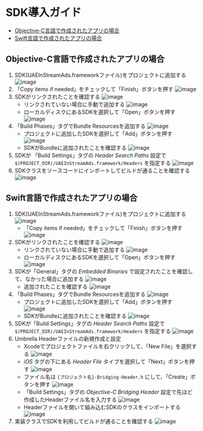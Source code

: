
# SDK導入ガイド

- [Objective-C言語で作成されたアプリの場合](#objective-c言語で作成されたアプリの場合)
- [Swift言語で作成されたアプリの場合](#swift言語で作成されたアプリの場合)


## Objective-C言語で作成されたアプリの場合

1. SDK(UAEInStreamAds.frameworkファイル)をプロジェクトに追加する
![image](https://github.com/inexcii/PracticeReadme/blob/master/ReadmeImages/objc/add_drag_and_drop.png)
1. 「Copy items if needed」をチェックして「Finish」ボタンを押す
![image](https://github.com/inexcii/PracticeReadme/blob/master/ReadmeImages/objc/add_options.png)
1. SDKがリンクされたことを確認する
![image](https://github.com/inexcii/PracticeReadme/blob/master/ReadmeImages/objc/link_confirm.png)
	- リンクされていない場合に手動で追加する
	![image](https://github.com/inexcii/PracticeReadme/blob/master/ReadmeImages/objc/link_no_sdk_add.png)
	- ローカルディスクにあるSDKを選択して「Open」ボタンを押す
	![image](https://github.com/inexcii/PracticeReadme/blob/master/ReadmeImages/objc/link_no_sdk_confirm.png)
1. 「Build Phases」タグでBundle Resourcesを追加する
![image](https://github.com/inexcii/PracticeReadme/blob/master/ReadmeImages/objc/bundle_add.png)
	- プロジェクトに追加したSDKを選択して「Add」ボタンを押す　　　　　　　　　　　　　
	![image](https://github.com/inexcii/PracticeReadme/blob/master/ReadmeImages/objc/bundle_choose.png)
	- SDKがBundleに追加されたことを確認する
	![image](https://github.com/inexcii/PracticeReadme/blob/master/ReadmeImages/objc/bundle_confirm.png)
1. SDKが 「Build Settings」タグの _Header Search Paths_ 設定で `$(PROJECT_DIR)/UAEInStreamAds.framework/Headers` を指定する
![image](https://github.com/inexcii/PracticeReadme/blob/master/ReadmeImages/objc/path_settings.png)
1. SDKクラスをソースコードにインポートしてビルドが通ることを確認する
![image](https://github.com/inexcii/PracticeReadme/blob/master/ReadmeImages/objc/class_import_success.png)


## Swift言語で作成されたアプリの場合

1. SDK(UAEInStreamAds.frameworkファイル)をプロジェクトに追加する
![image](https://github.com/inexcii/PracticeReadme/blob/master/ReadmeImages/swift/1_1_add_drag_and_drop.png)
	- 「Copy items if needed」をチェックして「Finish」ボタンを押す
	![image](https://github.com/inexcii/PracticeReadme/blob/master/ReadmeImages/swift/1_2_add_options.png)
1. SDKがリンクされたことを確認する
![image](https://github.com/inexcii/PracticeReadme/blob/master/ReadmeImages/swift/2_1_link_confirm.png)
	- リンクされていない場合に手動で追加する
	![image](https://github.com/inexcii/PracticeReadme/blob/master/ReadmeImages/swift/2_2_link_no_sdk_add.png)
	- ローカルディスクにあるSDKを選択して「Open」ボタンを押す
	![image](https://github.com/inexcii/PracticeReadme/blob/master/ReadmeImages/swift/2_3_link_no_sdk_confirm.png)
1. SDKが「General」タグの _Embedded Binaries_ で設定されたことを確認して、なかった場合に追加する
![image](https://github.com/inexcii/PracticeReadme/blob/master/ReadmeImages/swift/3_1_binaries_add.png)
	- 追加されたことを確認する
	![image](https://github.com/inexcii/PracticeReadme/blob/master/ReadmeImages/swift/3_2_binaries_confirm.png)
1. 「Build Phases」タグでBundle Resourcesを追加する
![image](https://github.com/inexcii/PracticeReadme/blob/master/ReadmeImages/swift/4_1_bundle_add.png)
	- プロジェクトに追加したSDKを選択して「Add」ボタンを押す　　　　　　　　　　　　　
	![image](https://github.com/inexcii/PracticeReadme/blob/master/ReadmeImages/swift/4_2_bundle_choose.png)
	- SDKがBundleに追加されたことを確認する
	![image](https://github.com/inexcii/PracticeReadme/blob/master/ReadmeImages/swift/4_3_bundle_confirm.png)
1. SDKが「Build Settings」タグの _Header Search Paths_ 設定で `$(PROJECT_DIR)/UAEInStreamAds.framework/Headers` を指定する
![image](https://github.com/inexcii/PracticeReadme/blob/master/ReadmeImages/swift/5_1_path_settings.png)
1. Umbrella Headerファイルの新規作成と設定
	- Xcodeでプロジェクトファイルを右クリックして、「New File」を選択する
	![image](https://github.com/inexcii/PracticeReadme/blob/master/ReadmeImages/swift/6_1_header_file_new.png)
	- _iOS_ タグの下にある _Header File_ タイプを選択して「Next」ボタンを押す
	![image](https://github.com/inexcii/PracticeReadme/blob/master/ReadmeImages/swift/6_2_header_file_choose.png)
	- ファイル名は `{プロジェクト名}-Bridging-Header.h` にして、「Create」ボタンを押す
	![image](https://github.com/inexcii/PracticeReadme/blob/master/ReadmeImages/swift/6_3_header_file_naming.png)
	- 「Build Settings」タグの _Objective-C Bridging Header_ 設定で先ほど作成したHeaderファイル名を入力する
	![image](https://github.com/inexcii/PracticeReadme/blob/master/ReadmeImages/swift/6_4_header_settings.png)
	- Headerファイルを開いて組み込むSDKのクラスをインポートする
	![image](https://github.com/inexcii/PracticeReadme/blob/master/ReadmeImages/swift/6_5_header_import.png)
1. 実装クラスでSDKを利用してビルドが通ることを確認する
![image](https://github.com/inexcii/PracticeReadme/blob/master/ReadmeImages/swift/7_1_class_import_success.png)
